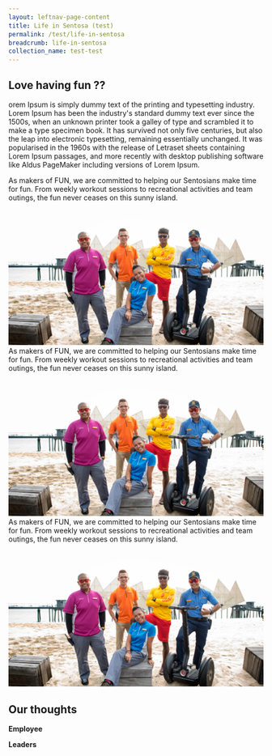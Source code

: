 ```yaml
---
layout: leftnav-page-content
title: Life in Sentosa (test)
permalink: /test/life-in-sentosa
breadcrumb: life-in-sentosa
collection_name: test-test
---
```

## Love having fun ??
orem Ipsum is simply dummy text of the printing and typesetting industry. Lorem Ipsum has been the industry's standard dummy text ever since the 1500s, when an unknown printer took a galley of type and scrambled it to make a type specimen book. It has survived not only five centuries, but also the leap into electronic typesetting, remaining essentially unchanged. It was popularised in the 1960s with the release of Letraset sheets containing Lorem Ipsum passages, and more recently with desktop publishing software like Aldus PageMaker including versions of Lorem Ipsum.
<div>
  <section class="contain">
    <div class="one">
      As makers of FUN, we are committed to helping our Sentosians make time for fun. From weekly workout sessions to recreational             activities and team outings, the fun never ceases on this sunny island.
    </div>
    <div class="two">
      <img src="images/test/testimage.jpg" alt="Group Photo">
    </div>
    <div class="three">
      As makers of FUN, we are committed to helping our Sentosians make time for fun. From weekly workout sessions to recreational             activities and team outings, the fun never ceases on this sunny island.
    </div>
    <div class="four">
    <img src="images/test/testimage.jpg" alt="Group Photo">
    </div>
    <div class="five">
      As makers of FUN, we are committed to helping our Sentosians make time for fun. From weekly workout sessions to recreational             activities and team outings, the fun never ceases on this sunny island.
    </div>
    <div class="six">
    <img src="images/test/testimage.jpg" alt="Group Photo">
    </div>
  </section>
</div>

## Our thoughts
**Employee**
  
**Leaders**
  
